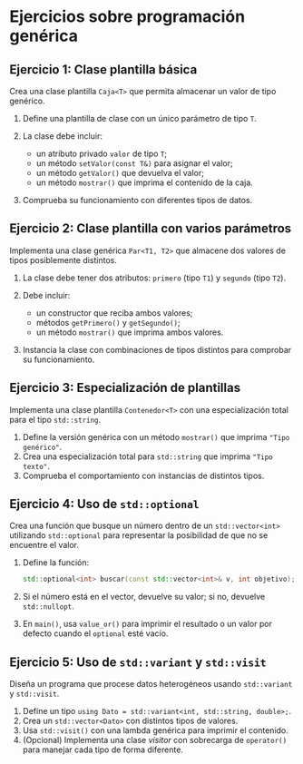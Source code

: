 # Ejercicios sobre programación genérica

## Ejercicio 1: Clase plantilla básica

Crea una clase plantilla `Caja<T>` que permita almacenar un valor de tipo genérico.

1. Define una plantilla de clase con un único parámetro de tipo `T`.
2. La clase debe incluir:

   * un atributo privado `valor` de tipo `T`;
   * un método `setValor(const T&)` para asignar el valor;
   * un método `getValor()` que devuelva el valor;
   * un método `mostrar()` que imprima el contenido de la caja.
3. Comprueba su funcionamiento con diferentes tipos de datos.

## Ejercicio 2: Clase plantilla con varios parámetros

Implementa una clase genérica `Par<T1, T2>` que almacene dos valores de tipos posiblemente distintos.

1. La clase debe tener dos atributos: `primero` (tipo `T1`) y `segundo` (tipo `T2`).
2. Debe incluir:

   * un constructor que reciba ambos valores;
   * métodos `getPrimero()` y `getSegundo()`;
   * un método `mostrar()` que imprima ambos valores.
3. Instancia la clase con combinaciones de tipos distintos para comprobar su funcionamiento.


## Ejercicio 3: Especialización de plantillas

Implementa una clase plantilla `Contenedor<T>` con una especialización total para el tipo `std::string`.

1. Define la versión genérica con un método `mostrar()` que imprima `"Tipo genérico"`.
2. Crea una especialización total para `std::string` que imprima `"Tipo texto"`.
3. Comprueba el comportamiento con instancias de distintos tipos.


## Ejercicio 4: Uso de `std::optional`

Crea una función que busque un número dentro de un `std::vector<int>` utilizando `std::optional` para representar la posibilidad de que no se encuentre el valor.

1. Define la función:

   ```cpp
   std::optional<int> buscar(const std::vector<int>& v, int objetivo);
   ```
2. Si el número está en el vector, devuelve su valor; si no, devuelve `std::nullopt`.
3. En `main()`, usa `value_or()` para imprimir el resultado o un valor por defecto cuando el `optional` esté vacío.


## Ejercicio 5: Uso de `std::variant` y `std::visit`

Diseña un programa que procese datos heterogéneos usando `std::variant` y `std::visit`.

1. Define un tipo `using Dato = std::variant<int, std::string, double>;`.
2. Crea un `std::vector<Dato>` con distintos tipos de valores.
3. Usa `std::visit()` con una lambda genérica para imprimir el contenido.
4. (Opcional) Implementa una clase *visitor* con sobrecarga de `operator()` para manejar cada tipo de forma diferente.

